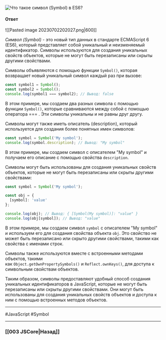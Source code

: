 ![Что такое символ (Symbol) в ES6?](https://youtu.be/V-m0sQ-hW58?t=571)

#### Ответ

![[Pasted image 20230702202027.png|600]]

*Символ (Symbol)* - это новый тип данных в стандарте ECMAScript 6 (ES6), который представляет собой уникальный и неизменяемый идентификатор. Символы используются для создания уникальных свойств объектов, которые не могут быть перезаписаны или скрыты другими свойствами.

Символы объявляются с помощью функции `Symbol()`, которая возвращает новый уникальный символ каждый раз при вызове:

```javascript
const symbol1 = Symbol();
const symbol2 = Symbol();
console.log(symbol1 === symbol2); // Вывод: false
```

В этом примере, мы создаем два разных символа с помощью функции `Symbol()`, которые сравниваются между собой с помощью оператора === . Эти символы уникальны и не равны друг другу.

Символы могут также иметь описатель (description), который используется для создания более понятных имен символов:

```javascript
const symbol = Symbol('My symbol');
console.log(symbol.description); // Вывод: "My symbol"
```

В этом примере, мы создаем символ с описателем "My symbol" и получаем его описание с помощью свойства `description`.

Символы могут быть использованы для создания уникальных свойств объектов, которые не могут быть перезаписаны или скрыты другими свойствами:

```javascript
const symbol = Symbol('My symbol');

const obj = {
  [symbol]: 'value'
};

console.log(obj); // Вывод: { [Symbol(My symbol)]: "value" }
console.log(obj[symbol]); // Вывод: "value"
```

В этом примере, мы создаем символ `symbol` с описателем "My symbol" и используем его для создания свойства объекта `obj`. Это свойство не может быть перезаписано или скрыто другими свойствами, такими как свойства с именами строк.

Символы также используются вместе с встроенными методами объектов, такими как `Object.getOwnPropertySymbols()` и `Reflect.ownKeys()`, для доступа к символьным свойствам объектов.

Таким образом, символы предоставляют удобный способ создания уникальных идентификаторов в JavaScript, которые не могут быть перезаписаны или скрыты другими свойствами. Они могут быть использованы для создания уникальных свойств объектов и доступа к ним с помощью встроенных методов объектов.

___
 #JavaScript #Symbol

___

### [[003 JSCore|Назад]]